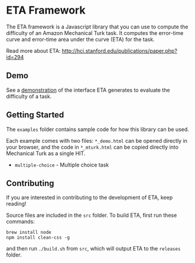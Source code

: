 ETA Framework
=============

The ETA framework is a Javascript library that you can use to compute the difficulty of an Amazon Mechanical Turk task. It computes the error-time curve and error-time area under the curve (ETA) for the task.

Read more about ETA: http://hci.stanford.edu/publications/paper.php?id=294

Demo
----
See a [demonstration](https://files.clr3.com/eta/examples/multiple-choice_demo.html) of the interface ETA generates to evaluate the difficulty of a task.

Getting Started
---------------
The `examples` folder contains sample code for how this library can be used.

Each example comes with two files: `*_demo.html` can be opened directly in your browser, and the code in `*_mturk.html` can be copied directly into Mechanical Turk as a single HIT.

* `multiple-choice` - Multiple choice task

Contributing
------------
If you are interested in contributing to the development of ETA, keep reading!

Source files are included in the `src` folder. To build ETA, first run these commands:
	
	brew install node
	npm install clean-css -g

and then run `./build.sh` from `src`, which will output ETA to the `releases` folder.
